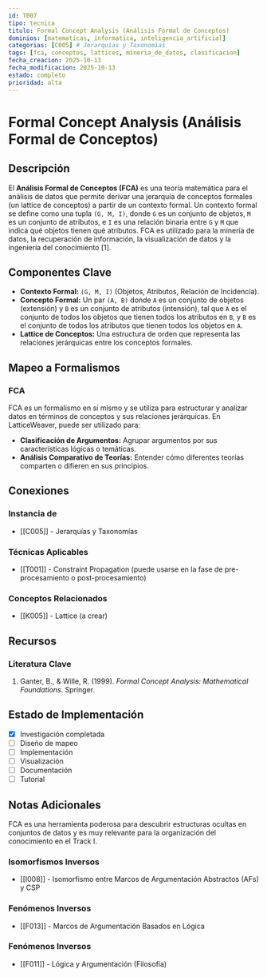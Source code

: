 ```yaml
---
id: T007
tipo: tecnica
titulo: Formal Concept Analysis (Análisis Formal de Conceptos)
dominios: [matematicas, informatica, inteligencia_artificial]
categorias: [C005] # Jerarquías y Taxonomías
tags: [fca, conceptos, lattices, mineria_de_datos, clasificacion]
fecha_creacion: 2025-10-13
fecha_modificacion: 2025-10-13
estado: completo
prioridad: alta
---
```


# Formal Concept Analysis (Análisis Formal de Conceptos)

## Descripción

El **Análisis Formal de Conceptos (FCA)** es una teoría matemática para el análisis de datos que permite derivar una jerarquía de conceptos formales (un lattice de conceptos) a partir de un contexto formal. Un contexto formal se define como una tupla `(G, M, I)`, donde `G` es un conjunto de objetos, `M` es un conjunto de atributos, e `I` es una relación binaria entre `G` y `M` que indica qué objetos tienen qué atributos. FCA es utilizado para la minería de datos, la recuperación de información, la visualización de datos y la ingeniería del conocimiento [1].

## Componentes Clave

-   **Contexto Formal:** `(G, M, I)` (Objetos, Atributos, Relación de Incidencia).
-   **Concepto Formal:** Un par `(A, B)` donde `A` es un conjunto de objetos (extensión) y `B` es un conjunto de atributos (intensión), tal que `A` es el conjunto de todos los objetos que tienen todos los atributos en `B`, y `B` es el conjunto de todos los atributos que tienen todos los objetos en `A`.
-   **Lattice de Conceptos:** Una estructura de orden que representa las relaciones jerárquicas entre los conceptos formales.

## Mapeo a Formalismos

### FCA

FCA es un formalismo en sí mismo y se utiliza para estructurar y analizar datos en términos de conceptos y sus relaciones jerárquicas. En LatticeWeaver, puede ser utilizado para:

-   **Clasificación de Argumentos:** Agrupar argumentos por sus características lógicas o temáticas.
-   **Análisis Comparativo de Teorías:** Entender cómo diferentes teorías comparten o difieren en sus principios.

## Conexiones

### Instancia de
- [[C005]] - Jerarquías y Taxonomías

### Técnicas Aplicables
- [[T001]] - Constraint Propagation (puede usarse en la fase de pre-procesamiento o post-procesamiento)

### Conceptos Relacionados
- [[K005]] - Lattice (a crear)

## Recursos

### Literatura Clave
1.  Ganter, B., & Wille, R. (1999). *Formal Concept Analysis: Mathematical Foundations*. Springer.

## Estado de Implementación

- [x] Investigación completada
- [ ] Diseño de mapeo
- [ ] Implementación
- [ ] Visualización
- [ ] Documentación
- [ ] Tutorial

## Notas Adicionales

FCA es una herramienta poderosa para descubrir estructuras ocultas en conjuntos de datos y es muy relevante para la organización del conocimiento en el Track I.


### Isomorfismos Inversos
- [[I008]] - Isomorfismo entre Marcos de Argumentación Abstractos (AFs) y CSP



### Fenómenos Inversos
- [[F013]] - Marcos de Argumentación Basados en Lógica



### Fenómenos Inversos
- [[F011]] - Lógica y Argumentación (Filosofía)

